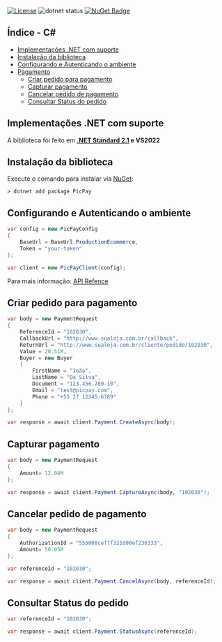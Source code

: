 [![License](https://img.shields.io/badge/license-MIT-green)](./LICENSE)
![dotnet status](https://github.com/matmiranda/picpay-dotnet/actions/workflows/dotnet.yml/badge.svg?event=push)
[![NuGet Badge](https://buildstats.info/nuget/PicPay)](https://www.nuget.org/packages/PicPay)

## Índice - C#
- [Implementações .NET com suporte](#implementações-net-com-suporte)
- [Instalação da biblioteca](#instalação-da-biblioteca)
- [Configurando e Autenticando o ambiente](#configurando-e-autenticando-o-ambiente)
- [Pagamento](#)
  - [Criar pedido para pagamento](#criar-pedido-para-pagamento)
  - [Capturar pagamento](#capturar-pagamento)
  - [Cancelar pedido de pagamento](#cancelar-pedido-de-pagamento)
  - [Consultar Status do pedido](#consultar-status-do-pedido)

## Implementações .NET com suporte
A biblioteca foi feito em **[.NET Standard 2.1](https://learn.microsoft.com/pt-br/dotnet/standard/net-standard?tabs=net-standard-2-1) e  VS2022**

## Instalação da biblioteca
Execute o comando para instalar via [NuGet](https://www.nuget.org/packages/PicPay/):

```.net cli
> dotnet add package PicPay
```

## Configurando e Autenticando o ambiente
```C#
var config = new PicPayConfig
{
    BaseUrl = BaseUrl.ProductionEcommerce,
    Token = "your-token"
};

var client = new PicPayClient(config);
```
Para mais informação: [API Refence](https://picpay.github.io/picpay-docs-digital-payments/checkout/resources/api-reference)

## Criar pedido para pagamento
```C#
var body = new PaymentRequest
{
    ReferenceId = "102030",
    CallbackUrl = "http://www.sualoja.com.br/callback",
    ReturnUrl = "http://www.sualoja.com.br/cliente/pedido/102030",
    Value = 20.51M,
    Buyer = new Buyer
    {
        FirstName = "João",
        LastName = "Da Silva",
        Document = "123.456.789-10",
        Email = "test@picpay.com",
        Phone = "+55 27 12345-6789"
    }
};

var response = await client.Payment.CreateAsync(body);
```

## Capturar pagamento
```C#
var body = new PaymentRequest
{
    Amount= 12.04M
};

var response = await client.Payment.CaptureAsync(body, "102030");
```

## Cancelar pedido de pagamento
```C#
var body = new PaymentRequest
{
    AuthorizationId = "555008cef7f321d00ef236333",
    Amount= 50.05M
};

var referenceId = "102030";

var response = await client.Payment.CancelAsync(body, referenceId);
```

## Consultar Status do pedido
```C#
var referenceId = "102030";

var response = await client.Payment.StatusAsync(referenceId);
```